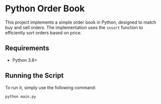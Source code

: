 # Python Order Book

This project implements a simple order book in Python, designed to match buy and sell orders. The implementation uses the `insort` function to efficiently sort orders based on price.

## Requirements

- Python 3.8+

## Running the Script

To run it, simply use the following command:

```bash
python main.py
```

